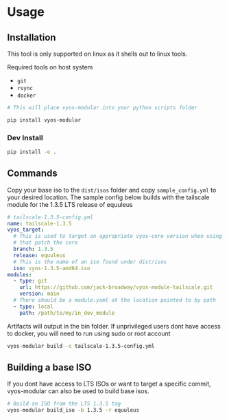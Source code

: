 # Usage

## Installation

This tool is only supported on linux as it shells out to linux tools.

Required tools on host system

- `git`
- `rsync`
- `docker`


```bash
# This will place vyos-modular into your python scripts folder

pip install vyos-modular
```

### Dev Install

```bash
pip install -e .
```

## Commands 

Copy your base iso to the `dist/isos` folder and copy `sample_config.yml` to your desired location.
The sample config below builds with the tailscale module for the 1.3.5 LTS release of equuleus

```yml
# tailscale-1.3.5-config.yml
name: tailscale-1.3.5
vyos_target:
  # This is used to target an appropriate vyos-core version when using modules
  # that patch the core
  branch: 1.3.5
  release: equuleus
  # This is the name of an iso found under dist/isos
  iso: vyos-1.3.5-amd64.iso
modules:
  - type: git
    url: https://github.com/jack-broadway/vyos-module-tailscale.git
    version: main
  # There should be a module.yaml at the location pointed to by path
  - type: local
    path: /path/to/my/in_dev_module
```

Artifacts will output in the bin folder. If unprivileged users dont have access to docker, you will need to run using sudo or root account

```bash
vyos-modular build -c tailscale-1.3.5-config.yml
```

## Building a base ISO

If you dont have access to LTS ISOs or want to target a specific commit, vyos-modular can also be used to build base isos.

```bash
# Build an ISO from the LTS 1.3.5 tag
vyos-modular build_iso -b 1.3.5 -r equuleus
```